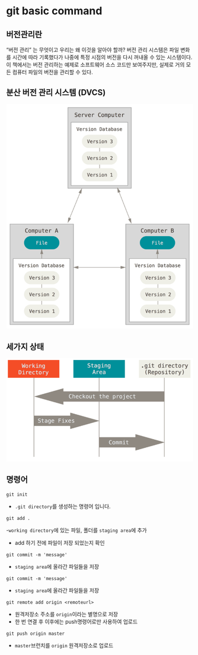 # git basic command

## 버전관리란
“버전 관리” 는 무엇이고 우리는 왜 이것을 알아야 할까? 버전 관리 시스템은 파일 변화를 시간에 따라 기록했다가 나중에 특정 시점의 버전을 다시 꺼내올 수 있는 시스템이다. 이 책에서는 버전 관리하는 예제로 소프트웨어 소스 코드만 보여주지만, 실제로 거의 모든 컴퓨터 파일의 버전을 관리할 수 있다.

## 분산 버전 관리 시스템 (DVCS)

![DVCS](./assets/distributed.png)


## 세가지 상태

![AREAS](./assets/areas.png)

## 명령어
```shell
git init
```
- `.git directory`를 생성하는 명령어 입니다.

```shell
git add . 
```
-`working directory`에 있는 파일, 폴더를 `staging area`에 추가
- add 하기 전에 파일이 저장 되었는지 확인

```shell
git commit -m 'message'
```
- `staging area`에 올라간 파일들을 저장

```shell
git commit -m 'message'
```
- `staging area`에 올라간 파일들을 저장

```shell
git remote add origin <remoteurl>
```
- 원격저장소 주소를 `origin`이라는 별명으로 저장
- 한 번 연결 후 이후에는 push명령어로만 사용하여 업로드

```shell
git push origin master
```
- `master`브런치를 `origin` 원격저장소로 업로드